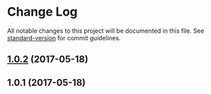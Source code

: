 # Change Log

All notable changes to this project will be documented in this file. See [standard-version](https://github.com/conventional-changelog/standard-version) for commit guidelines.

<a name="1.0.2"></a>
## [1.0.2](https://github.com/lodash-thailand/react-pixnode-shuffle-images/compare/v1.0.1...v1.0.2) (2017-05-18)



<a name="1.0.1"></a>
## 1.0.1 (2017-05-18)
